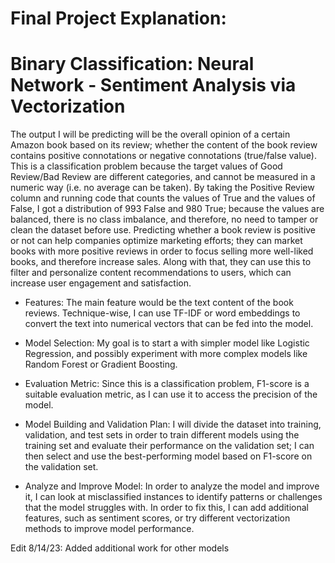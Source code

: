 # Final Project Explanation:
# Binary Classification: Neural Network - Sentiment Analysis via Vectorization

The output I will be predicting will be the overall opinion of a certain Amazon book based on its review; whether the content of the book review contains positive connotations or negative connotations (true/false value). This is a classification problem because the target values of Good Review/Bad Review are different categories, and cannot be measured in a numeric way (i.e. no average can be taken). By taking the Positive Review column and running code that counts the values of True and the values of False, I got a distribution of 993 False and 980 True; because the values are balanced, there is no class imbalance, and therefore, no need to tamper or clean the dataset before use. Predicting whether a book review is positive or not can help companies optimize marketing efforts; they can market books with more positive reviews in order to focus selling more well-liked books, and therefore increase sales. Along with that, they can use this to filter and personalize content recommendations to users, which can increase user engagement and satisfaction.

-  Features:
The main feature would be the text content of the book reviews. Technique-wise, I can use TF-IDF or word embeddings to convert the text into numerical vectors that can be fed into the model.

-  Model Selection:
My goal is to start a with simpler model like Logistic Regression, and possibly experiment with more complex models like Random Forest or Gradient Boosting.

-  Evaluation Metric:
Since this is a classification problem, F1-score is a suitable evaluation metric, as I can use it to access the precision of the model.

-  Model Building and Validation Plan:
I will divide the dataset into training, validation, and test sets in order to train different models using the training set and evaluate their performance on the validation set; I can then select and use the best-performing model based on F1-score on the validation set.

-  Analyze and Improve Model:
In order to analyze the model and improve it, I can look at misclassified instances to identify patterns or challenges that the model struggles with. In order to fix this, I can add additional features, such as sentiment scores, or try different vectorization methods to improve model performance. 

Edit 8/14/23: Added additional work for other models
